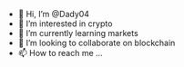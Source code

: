 - 👋 Hi, I’m @Dady04
- 👀 I’m interested in crypto
- 🌱 I’m currently learning markets
- 💞️ I’m looking to collaborate on blockchain
- 📫 How to reach me ...

<!---
Dady04/Dady04 is a ✨ special ✨ repository because its `README.md` (this file) appears on your GitHub profile.
You can click the Preview link to take a look at your changes.
--->

